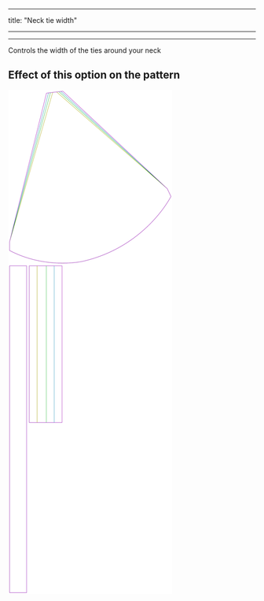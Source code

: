 - - -
title: "Neck tie width"
- - -

***

Controls the width of the ties around your neck

## Effect of this option on the pattern

![This image shows the effect of this option by superimposing several variants that have a different value for this option](bee_necktiewidth_sample.svg "Effect of this option on the pattern")
